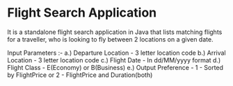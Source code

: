 # Flight Search Application
It is a standalone flight search application in Java that lists 
matching flights for a traveller, who is looking to fly between 2 locations on a given date. 

Input Parameters :- 
a.) Departure Location - 3 letter location code
b.) Arrival Location - 3 letter location code
c.) Flight Date - In dd/MM/yyyy format
d.) Flight Class - E(Economy) or B(Business)
e.) Output Preference - 1 - Sorted by FlightPrice or 2 - FlightPrice and Duration(both)


